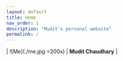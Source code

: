 ```yaml
---
layout: default
title: Home
nav_order: 1
description: "Mudit's personal website"
permalink: /
---
```

| ![Me](./me.jpg =200x) | __Mudit Chaudhary__ |